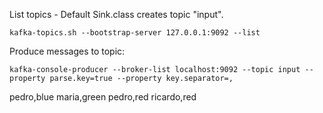 List topics - Default Sink.class creates topic "input".
````
kafka-topics.sh --bootstrap-server 127.0.0.1:9092 --list
````

Produce messages to topic:
````
kafka-console-producer --broker-list localhost:9092 --topic input --property parse.key=true --property key.separator=,
````
pedro,blue
maria,green
pedro,red
ricardo,red



